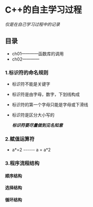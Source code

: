 # C++的自主学习过程

*仅是在自己学习过程中的记录*

## 目录
- ch01————函数库的调用
- ch02————


### 1.标识符的命名规则
- 标识符不能是关键字
- 标识符是由字母，数字，下划线构成
- 标识符的第一个字母只能是字母或下滑线
- 标识符是区分大小写的

   ***标识符要尽量做到见名知意***

### 2.赋值运算符
- a*=2  ------  a = a*2 

### 3.程序流程结构
#### 顺序结构
#### 选择结构
#### 循环结构
